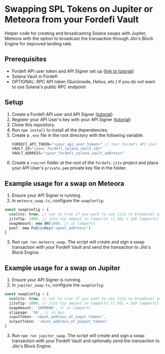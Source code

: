 # Swapping SPL Tokens on Jupiter or Meteora from your Fordefi Vault

Helper code for creating and broadcasting Solana swaps with Jupiter, Meteora with the option to broadcast the transaction through Jito's Block Engine for improved landing rate.

## Prerequisites

- Fordefi API user token and API Signer set up ([link to tutorial](https://docs.fordefi.com/developers/program-overview))
- Solana Vault in Fordefi
- OPTIONAL: RPC API token (Quicknode, Helius, etc.) if you do not want to use Solana's public RPC endpoint

## Setup

1. Create a Fordefi API user and API Signer ([tutorial](https://docs.fordefi.com/developers/program-overview))
2. Register your API User's key with your API Signer ([tutorial](https://docs.fordefi.com/developers/getting-started/pair-an-api-client-with-the-api-signer))
3. Clone this repository.
4. Run `npm install` to install all the dependencies.
5. Create a `.env` file in the root directory with the following variable:
   ```typescript
   FORDEFI_API_TOKEN="<your_api_user_token>" // Your Fordefi API User JWT
   VAULT_ID="<your_fordefi_solana_vault_id>"
   VAULT_ADDRESS="<your_fordefi_solana_vault_address>"
   ```
6. Create a `/secret` folder at the root of the `fordefi-jito` project and place your API User's `private.pem` private key file in the folder.

## Example usage for a swap on Meteora

1. Ensure your API Signer is running.
2. In `meteora_swap.ts`, configure the `swapConfig`:
```typescript
const swapConfig = {
  useJito: true, // set to true if you want to use Jito to broadcast your transaction instead of Fordefi's integrated RPC provider
  jitoTip: 1000, // Jito tip amount in lamports (1 SOL = 1e9 lamports)
  swapAmount: new BN(100), // in lamports
  pool: new PublicKey('<pool_address>')
}
```
3. Run `npm run meteora_swap`. The script will create and sign a swap transaction with your Fordefi Vault and send the transaction to Jito's Block Engine.

## Example usage for a swap on Jupiter

1. Ensure your API Signer is running. 
2. In `jupiter_swap.ts`, configure the `swapConfig`:
```typescript
const swapConfig = {
  useJito: true, // set to true if you want to use Jito to broadcast your transaction instead of Fordefi's integrated RPC provider
  jitoTip: 1000, // Jito tip amount in lamports (1 SOL = 1e9 lamports)
  swapAmount: '1000000', // in lamports
  slippage: '50', // in bps
  inputToken: '<mint_address_of_input_token>', 
  outputToken: '<mint_address_of_output_token>'
}
```
3. Run `npm run jupiter_swap`. The script will create and sign a swap transaction with your Fordefi Vault and optionally send the transaction to Jito's Block Engine.
